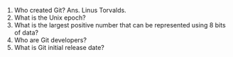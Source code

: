 1) Who created Git?
Ans. Linus Torvalds.
2) What is the Unix epoch?
3) What is the largest positive number that can be represented using 8 bits of data?
4) Who are Git developers?
5) What is Git initial release date?
